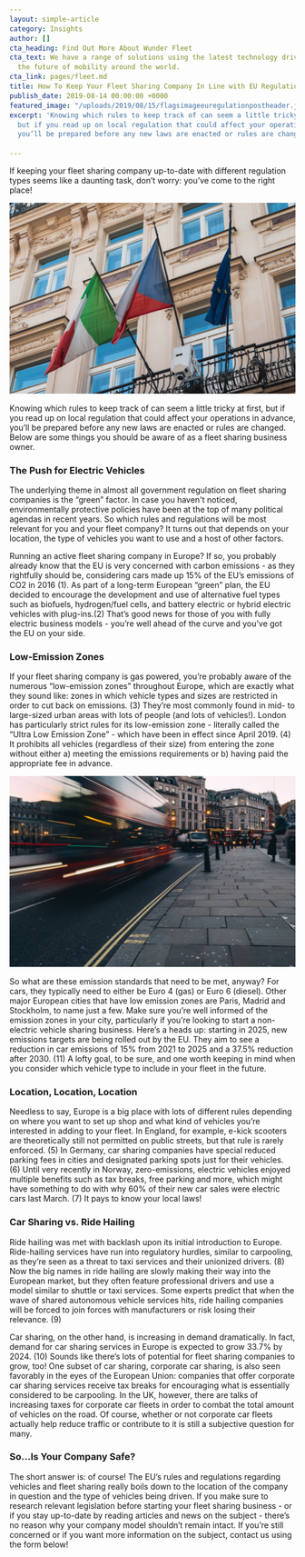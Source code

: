 ```yaml
---
layout: simple-article
category: Insights
author: []
cta_heading: Find Out More About Wunder Fleet
cta_text: We have a range of solutions using the latest technology driving forward
  the future of mobility around the world.
cta_link: pages/fleet.md
title: How To Keep Your Fleet Sharing Company In Line with EU Regulation
publish_date: 2019-08-14 00:00:00 +0000
featured_image: "/uploads/2019/08/15/flagsimageeuregulationpostheader.jpeg"
excerpt: 'Knowing which rules to keep track of can seem a little tricky at first,
  but if you read up on local regulation that could affect your operations in advance,
  you’ll be prepared before any new laws are enacted or rules are changed. '

---
```

If keeping your fleet sharing company up-to-date with different regulation types seems like a daunting task, don’t worry: you’ve come to the right place!

![](/uploads/2019/08/15/flagsimageeuregulationpost.jpg)

Knowing which rules to keep track of can seem a little tricky at first, but if you read up on local regulation that could affect your operations in advance, you’ll be prepared before any new laws are enacted or rules are changed. Below are some things you should be aware of as a fleet sharing business owner.

### The Push for Electric Vehicles

The underlying theme in almost all government regulation on fleet sharing companies is the “green” factor. In case you haven't noticed, environmentally protective policies have been at the top of many political agendas in recent years. So which rules and regulations will be most relevant for you and your fleet company? It turns out that depends on your location, the type of vehicles you want to use and a host of other factors.

Running an active fleet sharing company in Europe? If so, you probably already know that the EU is very concerned with carbon emissions - as they rightfully should be, considering cars made up 15% of the EU’s emissions of CO2 in 2016 (1). As part of a long-term European “green” plan, the EU decided to encourage the development and use of alternative fuel types such as biofuels, hydrogen/fuel cells, and battery electric or hybrid electric vehicles with plug-ins.(2) That’s good news for those of you with fully electric business models - you’re well ahead of the curve and you’ve got the EU on your side.

### Low-Emission Zones

If your fleet sharing company is gas powered, you’re probably aware of the numerous “low-emission zones” throughout Europe, which are exactly what they sound like: zones in which vehicle types and sizes are restricted in order to cut back on emissions. (3) They’re most commonly found in mid- to large-sized urban areas with lots of people (and lots of vehicles!). London has particularly strict rules for its low-emission zone - literally called the “Ultra Low Emission Zone” - which have been in effect since April 2019. (4) It prohibits all vehicles (regardless of their size) from entering the zone without either a) meeting the emissions requirements or b) having paid the appropriate fee in advance.

![](/uploads/2019/08/15/londontrafficregulation.jpg)

So what are these emission standards that need to be met, anyway? For cars, they typically need to either be Euro 4 (gas) or Euro 6 (diesel). Other major European cities that have low emission zones are Paris, Madrid and Stockholm, to name just a few. Make sure you’re well informed of the emission zones in your city, particularly if you’re looking to start a non-electric vehicle sharing business. Here’s a heads up: starting in 2025, new emissions targets are being rolled out by the EU. They aim to see a reduction in car emissions of 15% from 2021 to 2025 and a 37.5% reduction after 2030. (11) A lofty goal, to be sure, and one worth keeping in mind when you consider which vehicle type to include in your fleet in the future.

### Location, Location, Location

Needless to say, Europe is a big place with lots of different rules depending on where you want to set up shop and what kind of vehicles you’re interested in adding to your fleet. In England, for example, e-kick scooters are theoretically still not permitted on public streets, but that rule is rarely enforced. (5) In Germany, car sharing companies have special reduced parking fees in cities and designated parking spots just for their vehicles. (6) Until very recently in Norway, zero-emissions, electric vehicles enjoyed multiple benefits such as tax breaks, free parking and more, which might have something to do with why 60% of their new car sales were electric cars last March. (7) It pays to know your local laws!

### Car Sharing vs. Ride Hailing

Ride hailing was met with backlash upon its initial introduction to Europe. Ride-hailing services have run into regulatory hurdles, similar to carpooling, as they’re seen as a threat to taxi services and their unionized drivers. (8) Now the big names in ride hailing are slowly making their way into the European market, but they often feature professional drivers and use a model similar to shuttle or taxi services. Some experts predict that when the wave of shared autonomous vehicle services hits, ride hailing companies will be forced to join forces with manufacturers or risk losing their relevance. (9)

Car sharing, on the other hand, is increasing in demand dramatically. In fact, demand for car sharing services in Europe is expected to grow 33.7% by 2024. (10) Sounds like there’s lots of potential for fleet sharing companies to grow, too! One subset of car sharing, corporate car sharing, is also seen favorably in the eyes of the European Union: companies that offer corporate car sharing services receive tax breaks for encouraging what is essentially considered to be carpooling. In the UK, however, there are talks of increasing taxes for corporate car fleets in order to combat the total amount of vehicles on the road. Of course, whether or not corporate car fleets actually help reduce traffic or contribute to it is still a subjective question for many.

### So...Is Your Company Safe?

The short answer is: of course! The EU’s rules and regulations regarding vehicles and fleet sharing really boils down to the location of the company in question and the type of vehicles being driven. If you make sure to research relevant legislation before starting your fleet sharing business - or if you stay up-to-date by reading articles and news on the subject - there’s no reason why your company model shouldn’t remain intact. If you’re still concerned or if you want more information on the subject, contact us using the form below!